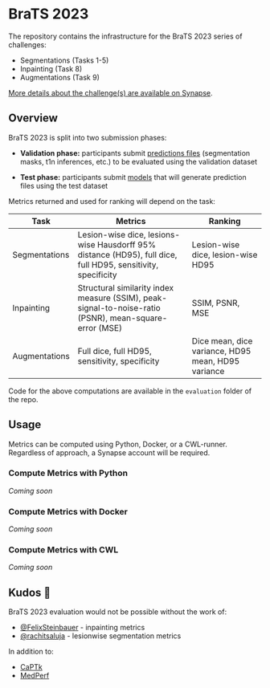 # BraTS 2023

The repository contains the infrastructure for the BraTS 2023 series of challenges:

* Segmentations (Tasks 1-5)
* Inpainting (Task 8)
* Augmentations (Task 9)

[More details about the challenge(s) are available on Synapse](https://www.synapse.org/brats).

## Overview

BraTS 2023 is split into two submission phases:

* **Validation phase:** participants submit <u>predictions files</u> (segmentation masks, t1n inferences, etc.) to be evaluated using the validation dataset

* **Test phase:** participants submit <u>models</u> that will generate prediction files using the test dataset

Metrics returned and used for ranking will depend on the task:

**Task** | **Metrics** | **Ranking**
--|--|--
Segmentations | Lesion-wise dice, lesions-wise Hausdorff 95% distance (HD95), full dice, full HD95, sensitivity, specificity | Lesion-wise dice, lesion-wise HD95
Inpainting | Structural similarity index measure (SSIM), peak-signal-to-noise-ratio (PSNR), mean-square-error (MSE) | SSIM, PSNR, MSE
Augmentations | Full dice, full HD95, sensitivity, specificity | Dice mean, dice variance, HD95 mean, HD95 variance

Code for the above computations are available in the `evaluation` folder of the repo.

## Usage

Metrics can be computed using Python, Docker, or a CWL-runner.  Regardless of approach, a Synapse account will be required.

### Compute Metrics with Python

_Coming soon_


### Compute Metrics with Docker

_Coming soon_

### Compute Metrics with CWL

_Coming soon_

## Kudos 🍻

BraTS 2023 evaluation would not be possible without the work of:

* [@FelixSteinbauer](https://github.com/FelixSteinbauer) - inpainting metrics
* [@rachitsaluja](https://github.com/rachitsaluja) - lesionwise segmentation metrics

In addition to:

* [CaPTk](https://github.com/CBICA/CaPTk)
* [MedPerf](https://github.com/mlcommons/medperf)
